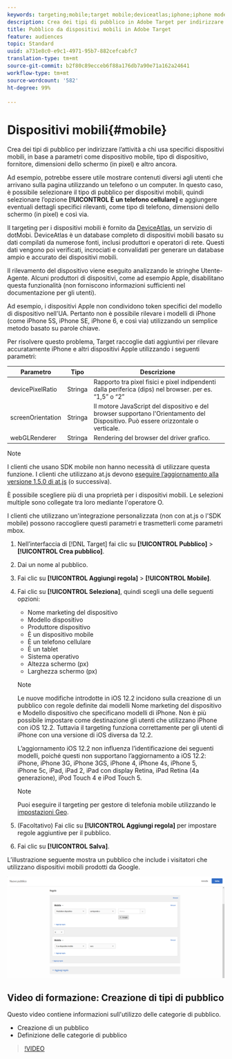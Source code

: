 ```yaml
---
keywords: targeting;mobile;target mobile;deviceatlas;iphone;iphone models;device atlas;displaywidth;display width;display height;type of device;displayheight;phone;tablet;device model
description: Crea dei tipi di pubblico in Adobe Target per indirizzare l’attività a chi usa specifici dispositivi mobili, in base a parametri come dispositivo mobile, tipo di dispositivo, fornitore, dimensioni dello schermo (in pixel) e altro ancora.
title: Pubblico da dispositivi mobili in Adobe Target
feature: audiences
topic: Standard
uuid: a731e8c0-e9c1-4971-95b7-882cefcabfc7
translation-type: tm+mt
source-git-commit: b2f80c89ecceb6f88a176db7a90e71a162a24641
workflow-type: tm+mt
source-wordcount: '582'
ht-degree: 99%

---
```



# Dispositivi mobili{#mobile}

Crea dei tipi di pubblico per indirizzare l’attività a chi usa specifici dispositivi mobili, in base a parametri come dispositivo mobile, tipo di dispositivo, fornitore, dimensioni dello schermo (in pixel) e altro ancora.

Ad esempio, potrebbe essere utile mostrare contenuti diversi agli utenti che arrivano sulla pagina utilizzando un telefono o un computer. In questo caso, è possibile selezionare il tipo di pubblico per dispositivi mobili, quindi selezionare l’opzione **[!UICONTROL È un telefono cellulare]** e aggiungere eventuali dettagli specifici rilevanti, come tipo di telefono, dimensioni dello schermo (in pixel) e così via.

Il targeting per i dispositivi mobili è fornito da [DeviceAtlas](https://deviceatlas.com/device-data/user-agent-tester), un servizio di dotMobi. DeviceAtlas è un database completo di dispositivi mobili basato su dati compilati da numerose fonti, inclusi produttori e operatori di rete. Questi dati vengono poi verificati, incrociati e convalidati per generare un database ampio e accurato dei dispositivi mobili.

Il rilevamento del dispositivo viene eseguito analizzando le stringhe Utente-Agente. Alcuni produttori di dispositivi, come ad esempio Apple, disabilitano questa funzionalità (non forniscono informazioni sufficienti nel documentazione per gli utenti).

Ad esempio, i dispositivi Apple non condividono token specifici del modello di dispositivo nell&#39;UA. Pertanto non è possibile rilevare i modelli di iPhone (come iPhone 5S, iPhone SE, iPhone 6, e così via) utilizzando un semplice metodo basato su parole chiave.

Per risolvere questo problema, Target raccoglie dati aggiuntivi per rilevare accuratamente iPhone e altri dispositivi Apple utilizzando i seguenti parametri:

| Parametro | Tipo | Descrizione |
|--- |--- |--- |
| devicePixelRatio | Stringa | Rapporto tra pixel fisici e pixel indipendenti dalla periferica (dips) nel browser.  per es. “1,5” o “2” |
| screenOrientation | Stringa | Il motore JavaScript del dispositivo e del browser supportano l&#39;Orientamento del Dispositivo. Può essere orizzontale o verticale. |
| webGLRenderer | Stringa | Rendering del browser del driver grafico. |

>[!NOTE]
>
>I clienti che usano SDK mobile non hanno necessità di utilizzare questa funzione. I clienti che utilizzano at.js devono [eseguire l’aggiornamento alla versione 1.5.0 di at.js](../../../c-implementing-target/c-implementing-target-for-client-side-web/target-atjs-versions.md#reference_DBB5EDB79EC44E558F9E08D4774A0F7A) (o successiva).

È possibile scegliere più di una proprietà per i dispositivi mobili. Le selezioni multiple sono collegate tra loro mediante l&#39;operatore O.

I clienti che utilizzano un&#39;integrazione personalizzata (non con at.js o l&#39;SDK mobile) possono raccogliere questi parametri e trasmetterli come parametri mbox.

1. Nell’interfaccia di [!DNL Target] fai clic su **[!UICONTROL Pubblico]** > **[!UICONTROL Crea pubblico]**.
1. Dai un nome al pubblico.
1. Fai clic su **[!UICONTROL Aggiungi regola]** > **[!UICONTROL Mobile]**.
1. Fai clic su **[!UICONTROL Seleziona]**, quindi scegli una delle seguenti opzioni:

   * Nome marketing del dispositivo
   * Modello dispositivo
   * Produttore dispositivo
   * È un dispositivo mobile
   * È un telefono cellulare
   * È un tablet
   * Sistema operativo
   * Altezza schermo (px)
   * Larghezza schermo (px)

   >[!NOTE]
   >
   >Le nuove modifiche introdotte in iOS 12.2 incidono sulla creazione di un pubblico con regole definite dai modelli Nome marketing del dispositivo e Modello dispositivo che specificano modelli di iPhone. Non è più possibile impostare come destinazione gli utenti che utilizzano iPhone con iOS 12.2. Tuttavia il targeting funziona correttamente per gli utenti di iPhone con una versione di iOS diversa da 12.2.
   >
   >L’aggiornamento iOS 12.2 non influenza l’identificazione dei seguenti modelli, poiché questi non supportano l’aggiornamento a iOS 12.2: iPhone, iPhone 3G, iPhone 3GS, iPhone 4, iPhone 4s, iPhone 5, iPhone 5c, iPad, iPad 2, iPad con display Retina, iPad Retina (4a generazione), iPod Touch 4 e iPod Touch 5.

   >[!NOTE]
   >
   >Puoi eseguire il targeting per gestore di telefonia mobile utilizzando le [impostazioni Geo](../../../c-target/c-audiences/c-target-rules/geo.md#concept_5B4D99DE685348FB877929EE0F942670).

1. (Facoltativo) Fai clic su **[!UICONTROL Aggiungi regola]** per impostare regole aggiuntive per il pubblico.
1. Fai clic su **[!UICONTROL Salva]**.

L’illustrazione seguente mostra un pubblico che include i visitatori che utilizzano dispositivi mobili prodotti da Google.

![Targeting di dispositivi mobili](assets/target_mobile.png)

## Video di formazione: Creazione di tipi di pubblico

Questo video contiene informazioni sull&#39;utilizzo delle categorie di pubblico.

* Creazione di un pubblico
* Definizione delle categorie di pubblico

>[!VIDEO](https://video.tv.adobe.com/v/17392)
